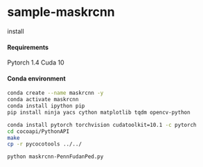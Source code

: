 # sample-maskrcnn

install

#### Requirements
Pytorch 1.4 Cuda 10

#### Conda environment
````sh
conda create --name maskrcnn -y
conda activate maskrcnn
conda install ipython pip
pip install ninja yacs cython matplotlib tqdm opencv-python
````

````sh
conda install pytorch torchvision cudatoolkit=10.1 -c pytorch
cd cocoapi/PythonAPI
make
cp -r pycocotools ../../

python maskrcnn-PennFudanPed.py
````
